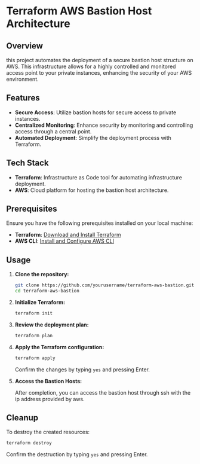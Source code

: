 # Terraform AWS Bastion Host Architecture
## Overview

this project automates the deployment of a secure bastion host structure on AWS. This infrastructure allows for a highly controlled and monitored access point to your private instances, enhancing the security of your AWS environment.

## Features

- **Secure Access**: Utilize bastion hosts for secure access to private instances.
- **Centralized Monitoring**: Enhance security by monitoring and controlling access through a central point.
- **Automated Deployment**: Simplify the deployment process with Terraform.

## Tech Stack

- **Terraform**: Infrastructure as Code tool for automating infrastructure deployment.
- **AWS**: Cloud platform for hosting the bastion host architecture.

## Prerequisites

Ensure you have the following prerequisites installed on your local machine:

- **Terraform**: [Download and Install Terraform](https://www.terraform.io/downloads.html)
- **AWS CLI**: [Install and Configure AWS CLI](https://aws.amazon.com/cli/)

## Usage

1. **Clone the repository:**

    ```bash
    git clone https://github.com/yourusername/terraform-aws-bastion.git
    cd terraform-aws-bastion
    ```

2. **Initialize Terraform:**

    ```bash
    terraform init
    ```

3. **Review the deployment plan:**

    ```bash
    terraform plan
    ```

4. **Apply the Terraform configuration:**

    ```bash
    terraform apply
    ```

    Confirm the changes by typing `yes` and pressing Enter.

5. **Access the Bastion Hosts:**

    After completion, you can access the bastion host through ssh with the ip address provided by aws.

## Cleanup

To destroy the created resources:

```bash
terraform destroy
```

Confirm the destruction by typing `yes` and pressing Enter.
